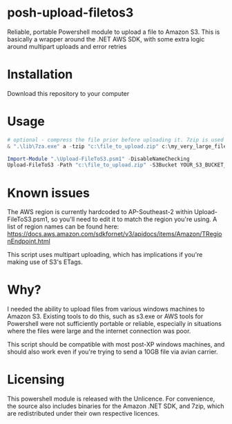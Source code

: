 # posh-upload-filetos3
Reliable, portable Powershell module to upload a file to Amazon S3. 
This is basically a wrapper around the .NET AWS SDK, with some extra logic around multipart uploads and error retries

# Installation
Download this repository to your computer

# Usage

```powershell
# optional - compress the file prior before uploading it. 7zip is used here because Compress-Archive runs out of memory for big files
& ".\lib\7za.exe" a -tzip "c:\file_to_upload.zip" c:\my_very_large_file.bak

Import-Module ".\Upload-FileToS3.psm1" -DisableNameChecking
Upload-FileToS3 -Path "c:\file_to_upload.zip" -S3Bucket YOUR_S3_BUCKET_NAME -S3Key "some_prefix/my_uploaded_file.zip" -ApiKey YOUR_AWS_ACCESS_KEY_ID -ApiSecret YOUR_AWS_SECRET_ACCESS_KEY 
```

# Known issues
The AWS region is currently hardcoded to AP-Southeast-2 within Upload-FileToS3.psm1, so you'll need to edit it to match the region you're using.
A list of region names can be found here: https://docs.aws.amazon.com/sdkfornet/v3/apidocs/items/Amazon/TRegionEndpoint.html

This script uses multipart uploading, which has implications if you're making use of S3's ETags.

# Why?
I needed the ability to upload files from various windows machines to Amazon S3. 
Existing tools to do this, such as s3.exe or AWS tools for Powershell were not sufficiently portable or reliable, especially in situations where the files were large and the internet connection was poor.

This script should be compatible with most post-XP windows machines, and should also work even if you're trying to send a 10GB file via avian carrier.

# Licensing
This powershell module is released with the Unlicence. For convenience, the source also includes binaries for the Amazon .NET SDK, and 7zip, which are redistributed under their own respective licences.
